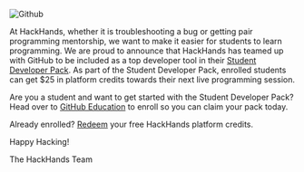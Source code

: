 ![Github](https://hackhands.com/data/blogs/ClosedSource/hackhands-github-student-developer-pack/assets/github.png)

At HackHands, whether it is troubleshooting a bug or getting pair programming mentorship, we want to make it easier for students to learn programming.  We are proud to announce that HackHands has teamed up with GitHub to be included as a top developer tool in their [Student Developer Pack](https://education.github.com/pack). As part of the Student Developer Pack, enrolled students can get $25 in platform credits towards their next live programming session.

Are you a student and want to get started with the Student Developer Pack? Head over to [GitHub Education](https://education.github.com/pack) to enroll so you can claim your pack today.

Already enrolled? [Redeem](http://hackhands.com/education) your free HackHands platform credits.

Happy Hacking!

The HackHands Team

